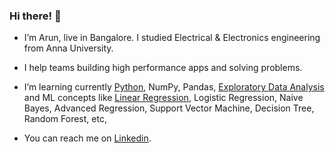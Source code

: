 ### Hi there! 👋 

- I’m Arun, live in Bangalore. I studied Electrical & Electronics engineering from Anna University. 

- I help teams building high performance apps and solving problems.

- I’m learning currently [Python](https://github.com/arunsy/Python#readme), NumPy, Pandas, [Exploratory Data Analysis](https://github.com/arunsy/LendingClub#readme) and ML concepts like [Linear Regression](https://github.com/arunsy/BikeSharing#readme), Logistic Regression, Naive Bayes, Advanced Regression, Support Vector Machine, Decision Tree, Random Forest, etc,

- You can reach me on [Linkedin](http://linkedin.com/in/arunsy).

<!--- [![Programming Skills](https://github-readme-stats.vercel.app/api/top-langs/?username=arunsy)](http://github.com/arunsy) --->

